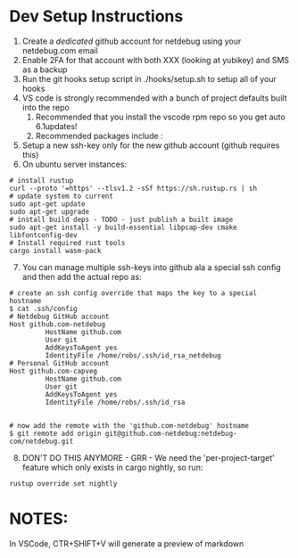 # Dev Setup Instructions
1. Create a _dedicated_ github account for netdebug using your netdebug.com email
2. Enable 2FA for that account with both XXX (looking at yubikey) and SMS as a backup
3. Run the git hooks setup script in ./hooks/setup.sh to setup all of your hooks
4. VS code is strongly recommended with a bunch of project defaults built into the repo
    1. Recommended that you install the vscode rpm repo so you get auto 6.1updates!
    2. Recommended packages include : 
5. Setup a new ssh-key only for the new github account (github requires this)
6. On ubuntu server instances:
```
# install rustup
curl --proto '=https' --tlsv1.2 -sSf https://sh.rustup.rs | sh
# update system to current
sudo apt-get update
sudo apt-get upgrade
# install build deps - TODO - just publish a built image
sudo apt-get install -y build-essential libpcap-dev cmake libfontconfig-dev
# Install required rust tools
cargo install wasm-pack
```
7. You can manage multiple ssh-keys into github ala a special ssh config
    and then add the actual repo as:

```
# create an ssh config override that maps the key to a special hostname
$ cat .ssh/config 
# Netdebug GitHub account
Host github.com-netdebug
         HostName github.com
         User git
         AddKeysToAgent yes
         IdentityFile /home/robs/.ssh/id_rsa_netdebug
# Personal GitHub account
Host github.com-capveg
         HostName github.com
         User git
         AddKeysToAgent yes
         IdentityFile /home/robs/.ssh/id_rsa


# now add the remote with the 'github.com-netdebug' hostname
$ git remote add origin git@github.com-netdebug:netdebug-com/netdebug.git
```
8. DON'T DO THIS ANYMORE - GRR - We need the 'per-project-target' feature which only exists in cargo nightly, so run:
```
rustup override set nightly
```

# NOTES:

In VSCode, CTR+SHIFT+V will generate a preview of markdown
